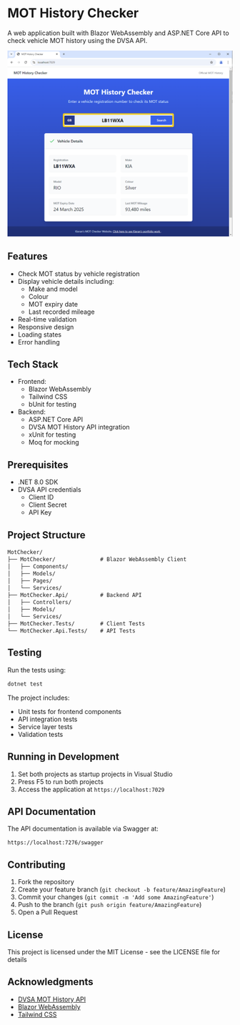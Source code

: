 # MOT History Checker

A web application built with Blazor WebAssembly and ASP.NET Core API to check vehicle MOT history using the DVSA API.

![MOT History Checker Homepage](.github/images/HomePage.PNG)

## Features

- Check MOT status by vehicle registration
- Display vehicle details including:
  - Make and model
  - Colour
  - MOT expiry date
  - Last recorded mileage
- Real-time validation
- Responsive design
- Loading states
- Error handling

## Tech Stack

- Frontend:
  - Blazor WebAssembly
  - Tailwind CSS
  - bUnit for testing
- Backend:
  - ASP.NET Core API
  - DVSA MOT History API integration
  - xUnit for testing
  - Moq for mocking

## Prerequisites

- .NET 8.0 SDK
- DVSA API credentials
  - Client ID
  - Client Secret
  - API Key

## Project Structure

```
MotChecker/
├── MotChecker/              # Blazor WebAssembly Client
│   ├── Components/         
│   ├── Models/             
│   ├── Pages/              
│   └── Services/           
├── MotChecker.Api/          # Backend API
│   ├── Controllers/        
│   ├── Models/             
│   └── Services/           
├── MotChecker.Tests/        # Client Tests
└── MotChecker.Api.Tests/    # API Tests
```

## Testing

Run the tests using:
```bash
dotnet test
```

The project includes:
- Unit tests for frontend components
- API integration tests
- Service layer tests
- Validation tests

## Running in Development

1. Set both projects as startup projects in Visual Studio
2. Press F5 to run both projects
3. Access the application at `https://localhost:7029`

## API Documentation

The API documentation is available via Swagger at:
```
https://localhost:7276/swagger
```

## Contributing

1. Fork the repository
2. Create your feature branch (`git checkout -b feature/AmazingFeature`)
3. Commit your changes (`git commit -m 'Add some AmazingFeature'`)
4. Push to the branch (`git push origin feature/AmazingFeature`)
5. Open a Pull Request

## License

This project is licensed under the MIT License - see the LICENSE file for details

## Acknowledgments

- [DVSA MOT History API](https://dvsa.github.io/mot-history-api-documentation/)
- [Blazor WebAssembly](https://docs.microsoft.com/aspnet/core/blazor/)
- [Tailwind CSS](https://tailwindcss.com/)

